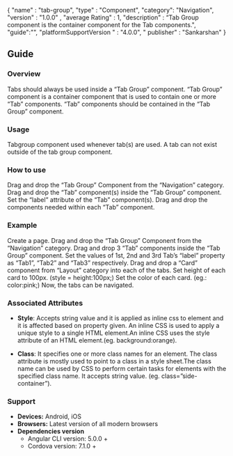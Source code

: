 {
  "name" : "tab-group",
  "type" : "Component",
  "category": "Navigation",
  "version" : "1.0.0" ,
  "average Rating" : 1,
  "description" : “Tab Group component is the container component for the Tab components.",
    "guide":"",
   "platformSupportVersion " : "4.0.0",
  " publisher" : "Sankarshan"
}


## Guide
### Overview
Tabs should always be used inside a “Tab Group” component. “Tab Group” component is a container component that is used to contain one or more “Tab” components. “Tab” components should be contained in the “Tab Group” component.

### Usage
Tabgroup component used whenever tab(s) are used. A tab can not exist outside of the tab group component.

### How to use

Drag and drop the “Tab Group” Component from the “Navigation” category.
Drag and drop the “Tab” component(s) inside the “Tab Group” component.
Set the “label” attribute of the “Tab” component(s).
Drag and drop the components needed within each “Tab” component.

### Example
Create a page.
Drag and drop the “Tab Group” Component from the “Navigation” category.
Drag and drop 3 “Tab” components inside the “Tab Group” component.
Set the values of 1st, 2nd and 3rd Tab’s “label” property as “Tab1”, “Tab2” and “Tab3” respectively.
Drag and drop a “Card” component from “Layout” category into each of the tabs.
Set height of each card  to 100px. (style = height:100px;)
Set the color of each card. (eg.: color:pink;)
Now, the tabs can be navigated.

### Associated Attributes
- **Style**: Accepts string value and it is applied as inline css to element and it is affected based on property given. An inline CSS is used to apply a unique style to a single HTML element.An inline CSS uses the style attribute of an HTML element.(eg. background:orange).

- **Class**: It specifies one or more class names for an element. The class attribute is mostly used to point to a class in a style sheet.The class name can be used by CSS to perform certain tasks for elements with the specified class name. It accepts string value. (eg. class=”side-container”).

### Support
- **Devices:** Android, iOS
- **Browsers:**  Latest version of all modern browsers
- **Dependencies version** 
    - Angular CLI version: 5.0.0 + 
    - Cordova version: 7.1.0 +



